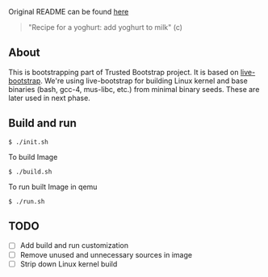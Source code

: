 Original README can be found [here](https://github.com/fosslinux/live-bootstrap/blob/master/README.rst)
> "Recipe for a yoghurt: add yoghurt to milk" (c)

## About

This is bootstrapping part of Trusted Bootstrap project. It is based on [live-bootstrap](https://github.com/fosslinux/live-bootstrap). We're using live-bootstrap for building Linux kernel and base binaries (bash, gcc-4, mus-libc, etc.) from minimal binary seeds. These are later used in next phase.

## Build and run

```console
$ ./init.sh
```
To build Image
```console
$ ./build.sh
```
To run built Image in qemu
```console
$ ./run.sh
```

## TODO

- [ ] Add build and run customization
- [ ] Remove unused and unnecessary sources in image
- [ ] Strip down Linux kernel build
